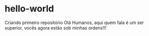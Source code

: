 # hello-world
Criando primeiro repositório
Olá Humanos, aqui quem fala é um ser superior, vocês agora estão sob minhas ordens!!!
